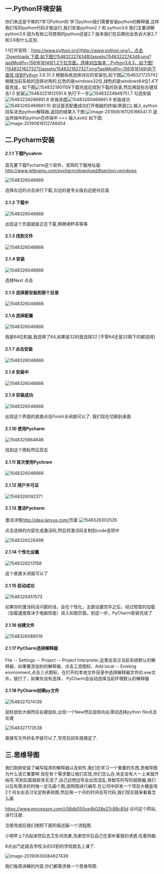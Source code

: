 ## 一.Python环境安装

你们来这是干嘛的?学习Python的 学习python我们需要安装python的解释器,这样我们写的python代码才能运行,我们安装python2.7 和 python3.6 我们主要讲解python3.6 因为有些公司使用的python还是2.7 版本我们在后期也会告诉大家2.7和3.6有什么区别.

1.1打开官网：[http://www.python.org](http://www.python.org/)，点击`Downloads`下载,如下图![1548322274348](assets/1548322274348.png?lastModify=1561618149)1.2下拉页面，选择对应版本：Python3.6.3，如下图![1548321627327](assets/1548321627327.png?lastModify=1561618149)向下查找,找到Python 3.6.31.3  根据系统选择对应的安装包,如下图![1548321725742](assets/1548321725742.png?lastModify=1561618149) 根据当前系统的选择对用的,红色的是windows32位,绿色的是windows64位1.4下载完成，如下图![1548321901159](assets/1548321901159.png?lastModify=1561618149)下载完成后找到下载的目录,然后用鼠标左键双击1.5 安装![1548322161259](assets/1548322161259.png?lastModify=1561618149)1.6 执行下一步![1548322484875](assets/1548322484875.png?lastModify=1561618149)1.7 勾选安装![1548322828889](assets/1548322828889.png?lastModify=1561618149)1.8 安装进度![1548326046866](assets/1548322874729.png)1.9 安装成功![1548326046866](assets/1548322916218.png?lastModify=1561618149)1.10 验证是否配置成功打开电脑的终端(黑窗口),输入 python回车进去python解释器,返回的结果入下图:![image-20190616112616654](assets/image-20190616112616654.png?lastModify=1561618149)1.11 退出终端中的python在终端中 >>> 输入exit() 如下图:![image-20190616112749454](assets/image-20190616112749454.png?lastModify=1561618149)

## 二.Pycharm安装

#### 2.1.1 下载Pycahrm

首先要下载Pycharm这个软件，官网的下载地址是: <http://www.jetbrains.com/pycharm/download/#section=windows>

![1548326046866](assets/1548323345533.png)

选择左边的点击进行下载,左边的是专业版右边是社区版

#### 2.1.2 下载中

![1548326046866](assets/1548323468359.png)

出现这个页面就是正在下载,稍微喝杯茶等等

#### 2.1.3 找到文件

![1548326046866](assets/1548323549172.png)

#### 2.1.4 安装

![1548326046866](assets/1548323670347.png)

选择Next 点击

#### 2.1.5 选择要安装到那个目录

![1548326046866](assets/1548323759816.png)

#### 2.1.6 选择配置

![1548326046866](assets/1548323826105.png)

我是64位机器,我选择了64,如果是32的就选择32 [不管64还是32剩下的都选择]

#### 2.1.7 点击安装

![1548326046866](assets/1548323987883.png)

#### 2.1.8 安装中

![1548326046866](assets/1548324083914.png)

#### 2.1.9 安装成功

![1548326046866](assets/1548324124987.png)

出现这个界面的直接点击Finish关闭就可以了. 我们现在切换到桌面

#### 2.1.10 使用Pycharm

![1548325864646](assets/1548325864646.png)

找到这个图标然后双击

#### 2.1.11 首次使用Pychram

![1548326046866](assets/1548326046866.png)

#### 2.1.12 用户许可证

![1548326092371](assets/1548326092371.png)

#### 2.1.13 激活Pycharm

激活详情<http://idea.lanyus.com/>页面
![1548326302535](assets/1548326302535.png)

点击选择的内容生成激活码,然后将激活码复制到code选项中

![1548326228498](assets/1548326228498.png)

#### 2.1.14 个性化设置

![1548326213158](assets/1548326213158.png)

这个直接关闭就可以了

#### 2.1.15 启动成功

![1548326451573](assets/1548326451573.png)

如果你的激活码没问题的话，会在个性化，主题设置完毕之后，经过短暂的加载（加载速度取决于电脑性能）进入如图页面，到这一步，PyCharm安装完成了

#### 2.1.16 创建文件

![1548326588019](assets/1548326588019.png)

#### 2.1.17 PyCharm选择解释器

File -- Settings -- Project -- Project Interpreter,这里会显示当前系统默认的解释器，如果要添加别的解释器，点击工具图标，Add local -- Existing environment,点击三点图标，在打开的本地文件目录中选择解释器文件的.exe文件。就行了，如果你没有选择， PyCharm会自动选择当前环境默认的解释器

#### 2.1.18 PyCharm创建py文件

![1548327074139](assets/1548327074139.png)

鼠标放到大纲然后右键鼠标,出现一个New然后鼠标向右滑动选择python file点击左键

![1548327173538](assets/1548327173538.png)

直接写文件的名字就可以了,写完后回车就搞定了.

## 三.思维导图

我们刚刚安装了编写程序的解释器以及软件,我们在学习一个重要的东西,思维导图为什么说它重要啊 现在有个需求要让我们实现,你们怎么办,肯定会有人一上来就开始写,写到后面就欲哭无泪了,自己边想边写会出现混乱,导致写的写的就跑偏,我们以后有需求的时候一定先画个图,按照图进行编写.在公司中研发一个项目大概是用2个月左右去讨论定制表和图,然后用一个月的时间去写代码,我们现在就来看看怎么画

https://www.processon.com/i/58db550ce4b028e27c88c85d 访问这个网站,进行注册.

注册完成后我们按照下面的描述画一个流程图.

小明早上7点起床然后去卫生间洗漱,洗漱完毕后自己在家听着狼的诱惑,吃着狗粮.

8点出门走路去学校,8点50到的学校就去上课了.

![image-20190630084827439](assets/image-20190630084827439.png)

我们每周讲解的内容,你们都需求做一个思维导图.